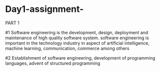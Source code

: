 # Day1-assignment-

PART 1

#1 Software engineering is the development, design, deployment and maintenance of high quality software system. 
software engineering is important in the technology industry in aspect of artificial intelligence, machine learning, communication, commerce among others

#2 
Establishment of software engineering, development of programming languages, advent of structured programming 

